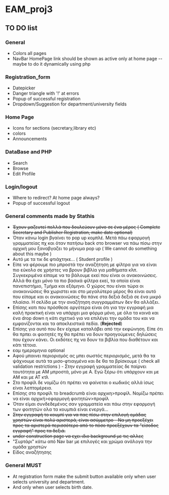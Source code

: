 # EAM_proj3

## TO DO list

### General
* Colors all pages
* NavBar HomePage link should be shown as active only at home page -- maybe to
do it dynamically using php

### Registration_form
* Datepicker
* Danger triangle with '!' at errors
* Popup of successful registration
* Dropdown/Suggestion for department/university fields

### Home Page
* Icons for sections (secretary,library etc)
* colors
* Announcements

### DataBase and PHP
* Search
* Browse
* Edit Profile

### Login/logout
* Where to redirect? At home page always?
* Popup of successful logout

### General comments made by Stathis
* ~~Έχουν μαζευτεί πολλά που δουλεύουν μόνο σε ένα μέρος ( Complete Secretary and Publisher Registration, make date optional)~~
* Όταν κάνω login βγαίνει το pop up κομπλέ. Μετά πάω εφαρμογή γραμματείας πχ και όταν πατήσω back στο browser να πάω πίσω στην αρχική μου ξαναβγαζει το μήνυμα  pop up ( We cannot do something about this maybe )
* Αυτό με τα τικ δε φτιάχτηκε... ( Student profile )
* Είπε να φέρουμε πιο μπροστά την αναζήτηση με φίλτρα για να είναι πιο εύκολο σε χρήστες να βρουν βιβλία για μαθήματα κλπ. Συγκεκριμένα είπαμε να το βάλουμε εκεί που είναι οι ανακοινώσεις. Αλλά θα έχει μόνο τα πιο βασικά φίλτρα εκεί, τα οποία είναι πανεπιστήμιο, Τμήμα και εξάμηνο. Ο χώρος που είναι τώρα οι ανακοινώσεις θα χωριστει και στο μεγαλύτερο μέρος θα είναι αυτό που είπαμε και οι ανακοινώσεις θα πάνε στα δεξιά δεξιά σε ένα μικρό πλαίσιο. Η σελίδα με την αναζήτηση συγγραμμάτων δεν θα αλλάξει.
* Επίσης κατι που πρόσθεσε αργότερα είναι ότι για την εγγραφή μια καλή πρακτική είναι να υπάρχει μια φόρμα μόνο, με όλα τα κοινά και ένα drop down η κάτι σχετικό για να επιλέγει την ομάδα του και να εμφανίζονται και τα αποκλειστικά πεδία. (**Rejected**)
* Επίσης για αυτό που δεν είχαμε καταλάβει από την εκφώνηση. Είπε ότι θα πρπει οι φοιτητές πχ θα πρέπει να δουν προηγούμενες δηλώσεις που έχουν κάνει. Οι εκδότες πχ να δουν τα βιβλία που διαθέτουν και κάτι τέτοια.
* εαμ ημερομηνια optional
* Αφού μπαινει περιορισμός ας μπει σωστός περιορισμός, μετά θα τα ψάχνουμε αυτά τα μισο-φτιαγμένα και δε θα τα βρίσκουμε ( check all validation restrictions ) - Στην εγγραφή γραμματείας δε παίρνει ταυτότητα με AM μπροστά, μόνο με Α. Εγώ ξέρω ότι υπάρχουν και με ΑΜ και με ΑΤ κτλ
* Στο προφίλ δε νομίζω ότι πρέπει να φαίνεται ο κωδικός αλλά ίσως είναι λεπτομέρεια.
* Επίσης στο προφίλ το breadcrumb είναι αρχικη>προφίλ. Νομίζω πρέπει να είναι αρχική>εφαρμογή φοιτητών>προφίλ
* Όταν είμαι συνδεδεμένος σαν γραμματεία και πάω στην εφαρμογή των φοιτητών ολα τα κουμπιά είναι ενεργά...
* ~~Στην εγγραφή το κουμπί για να πας πίσω στην επιλογή ομάδας χρηστών είναι πολύ αριστερά, είναι ασύμμετρο - Να μη προεξέχει προς τα αριστερά περισσότερο από το πόσο προεξέχουν τα "είσοδος εγγραφή" προς τα δεξιά.~~
* ~~under construction page να εχει ιδιο background με τις αλλες~~
* "Συρτάρι" κάτω από Nav bar με επιλογές και χρώμα ανάλογα την ομάδα χρηστών
* Είδος αναζήτησης


### General MUST
* At registration form make the submit button available only when user selects university and department.
* And only when user selects birth date.
